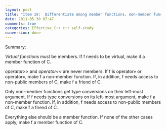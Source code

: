```yaml
---
layout: post
title: "Item 19:  Differentiate among member functions, non-member functions, and friend functions"
date: 2011-05-30 07:47
comments: true
categories: Effective_C++ c++ self-study
conversion: done
---
```


Summary:


_Virtual functions_ must be members. If f needs to be virtual, make it a member function of C.

*operator>>* and *operator<<* are never members. If f is operator» or operator«, make f a non-member function. If, in addition, f needs access to non-public members of C, make f a friend of C.


Only non-member functions get type conversions on their left-most argument. If f needs type conversions on its left-most argument, make f a non-member function. If, in addition, f needs access to non-public members of C, make f a friend of C.


Everything else should be a member function. If none of the other cases apply, make f a member function of C.

  

